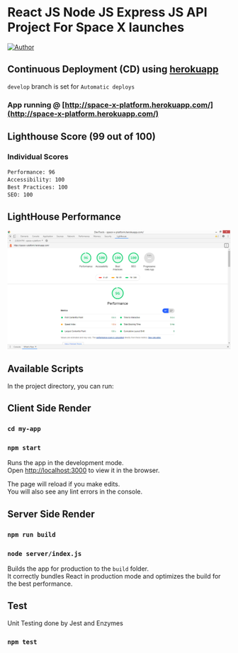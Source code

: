 # React JS Node JS Express JS API Project For Space X launches

[![Author](http://img.shields.io/badge/author-@anaskhan-blue.svg)](https://www.linkedin.com/in/anaskhan23/)

## Continuous Deployment (CD) using [herokuapp](https://herokuapp.com/)

`develop` branch is set for `Automatic deploys`

### App running @ [http://space-x-platform.herokuapp.com/](http://space-x-platform.herokuapp.com/)

## Lighthouse Score (99 out of 100)

### Individual Scores

```bash
Performance: 96
Accessibility: 100
Best Practices: 100
SEO: 100
```

## LightHouse Performance

![](https://github.com/anaskhan23/space-x-program/blob/master/Performance.PNG)

## Available Scripts

In the project directory, you can run:

## Client Side Render

### `cd my-app`

### `npm start`

Runs the app in the development mode.<br />
Open [http://localhost:3000](http://localhost:3000) to view it in the browser.

The page will reload if you make edits.<br />
You will also see any lint errors in the console.

## Server Side Render

### `npm run build`

### `node server/index.js`

Builds the app for production to the `build` folder.<br />
It correctly bundles React in production mode and optimizes the build for the best performance.

## Test

Unit Testing done by Jest and Enzymes

### `npm test`
